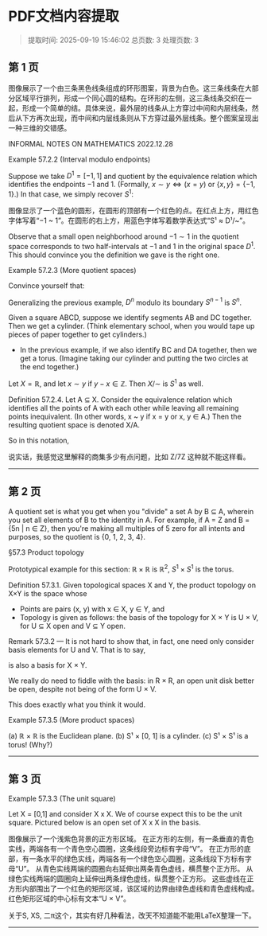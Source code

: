 # PDF文档内容提取
> 提取时间: 2025-09-19 15:46:02
> 总页数: 3
> 处理页数: 3

## 第 1 页

图像展示了一个由三条黑色线条组成的环形图案，背景为白色。这三条线条在大部分区域平行排列，形成一个同心圆的结构。在环形的左侧，这三条线条交织在一起，形成一个简单的结。具体来说，最外层的线条从上方穿过中间和内层线条，然后从下方再次出现，而中间和内层线条则从下方穿过最外层线条。整个图案呈现出一种三维的交错感。

INFORMAL NOTES ON
MATHEMATICS
2022.12.28

Example 57.2.2 (Interval modulo endpoints)

Suppose we take $D^1 = [-1,1]$ and quotient by the equivalence relation which identifies the endpoints $-1$ and $1$. (Formally, $x \sim y \iff (x=y)$ or $\{x,y\} = \{-1,1\}$.) In that case, we simply recover $S^1$:

图像显示了一个蓝色的圆形，在圆形的顶部有一个红色的点。在红点上方，用红色字体写着“−1 ~ 1”。在圆形的右上方，用蓝色字体写着数学表达式“S¹ ≈ D¹/~”。

Observe that a small open neighborhood around $-1 \sim 1$ in the quotient space corresponds to two half-intervals at $-1$ and $1$ in the original space $D^1$. This should convince you the definition we gave is the right one.

Example 57.2.3 (More quotient spaces)

Convince yourself that:

Generalizing the previous example, $D^n$ modulo its boundary $S^{n-1}$ is $S^n$.

Given a square ABCD, suppose we identify segments AB and DC together. Then we get a cylinder. (Think elementary school, when you would tape up pieces of paper together to get cylinders.)

- In the previous example, if we also identify BC and DA together, then we get a torus. (Imagine taking our cylinder and putting the two circles at the end together.)

Let $X = \mathbb{R}$, and let $x \sim y$ if $y - x \in \mathbb{Z}$. Then $X/\sim$ is $S^1$ as well.

Definition 57.2.4. Let A ⊆ X. Consider the equivalence relation which identifies all the points of A with each other while leaving all remaining points inequivalent. (In other words, x ~ y if x = y or x, y ∈ A.) Then the resulting quotient space is denoted X/A.

So in this notation,

说实话，我感觉这里解释的商集多少有点问题，比如 Z/7Z 这种就不能这样看。

---

## 第 2 页

A quotient set is what you get when you "divide" a set A by B ⊆ A, wherein you set all elements of B to the identity in A. For example, if A = Z and B = {5n | n ∈ Z}, then you're making all multiples of 5 zero for all intents and purposes, so the quotient is {0, 1, 2, 3, 4}.

§57.3 Product topology

Prototypical example for this section: $\mathbb{R} \times \mathbb{R}$ is $\mathbb{R}^2$, $S^1 \times S^1$ is the torus.

Definition 57.3.1. Given topological spaces X and Y, the product topology on X×Y is the space whose

- Points are pairs (x, y) with x ∈ X, y ∈ Y, and
- Topology is given as follows: the basis of the topology for X × Y is U × V, for U ⊆ X open and V ⊆ Y open.

Remark 57.3.2 — It is not hard to show that, in fact, one need only consider basis elements for U and V. That is to say,

is also a basis for X × Y.

We really do need to fiddle with the basis: in R × R, an open unit disk better be open, despite not being of the form U × V.

This does exactly what you think it would.

Example 57.3.5 (More product spaces)

(a) ℝ × ℝ is the Euclidean plane.
(b) S¹ × [0, 1] is a cylinder.
(c) S¹ × S¹ is a torus! (Why?)

---

## 第 3 页

Example 57.3.3 (The unit square)

Let X = [0,1] and consider X x X. We of course expect this to be the unit square.
Pictured below is an open set of X x X in the basis.

图像展示了一个浅紫色背景的正方形区域。
在正方形的左侧，有一条垂直的青色实线，两端各有一个青色空心圆圈，这条线段旁边标有字母“V”。
在正方形的底部，有一条水平的绿色实线，两端各有一个绿色空心圆圈，这条线段下方标有字母“U”。
从青色实线两端的圆圈向右延伸出两条青色虚线，横贯整个正方形。
从绿色实线两端的圆圈向上延伸出两条绿色虚线，纵贯整个正方形。
这些虚线在正方形内部围出了一个红色的矩形区域，该区域的边界由绿色虚线和青色虚线构成。
红色矩形区域的中心标有文本“U × V”。

关于S, XS, 二π这个，其实有好几种看法，改天不知道能不能用LaTeX整理一下。

---

